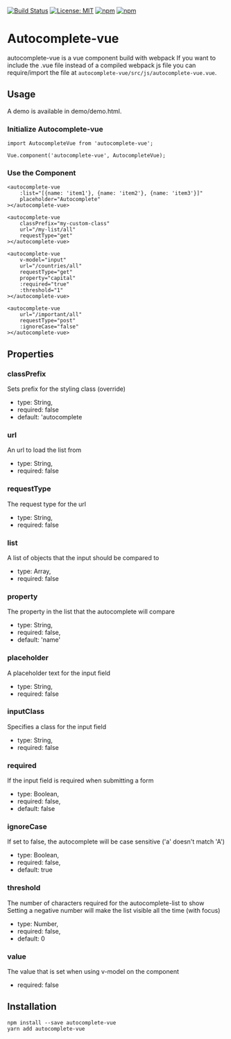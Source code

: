 [![Build Status](https://travis-ci.org/tecbeast42/autocomplete-vue.svg?branch=master)](https://travis-ci.org/tecbeast42/autocomplete-vue)
[![License: MIT](https://img.shields.io/badge/license-MIT-blue.svg)](https://opensource.org/licenses/MIT)
[![npm](https://img.shields.io/npm/v/autocomplete-vue.svg)](https://www.npmjs.com/package/autocomplete-vue)
[![npm](https://img.shields.io/npm/dt/autocomplete-vue.svg)](https://www.npmjs.com/package/autocomplete-vue)


# Autocomplete-vue

autocomplete-vue is a vue component build with webpack
If you want to include the .vue file instead of a compiled webpack js file you can require/import the file at `autocomplete-vue/src/js/autocomplete-vue.vue`.

## Usage

A demo is available in demo/demo.html.

### Initialize Autocomplete-vue

```
import AutocompleteVue from 'autocomplete-vue';

Vue.component('autocomplete-vue', AutocompleteVue);
```

### Use the Component

```
<autocomplete-vue
    :list="[{name: 'item1'}, {name: 'item2'}, {name: 'item3'}]"
    placeholder="Autocomplete"
></autocomplete-vue>

<autocomplete-vue
    classPrefix="my-custom-class"
    url="/my-list/all"
    requestType="get"
></autocomplete-vue>

<autocomplete-vue
    v-model="input"
    url="/countries/all"
    requestType="get"
    property="capital"
    :required="true"
    :threshold="1"
></autocomplete-vue>

<autocomplete-vue
    url="/important/all"
    requestType="post"
    :ignoreCase="false"
></autocomplete-vue>
```

## Properties

### classPrefix

   Sets prefix for the styling class (override)
  * type: String,
  * required: false
  * default: 'autocomplete

### url

   An url to load the list from
  * type: String,
  * required: false

### requestType

   The request type for the url
  * type: String,
  * required: false

### list

   A list of objects that the input should be compared to
  * type: Array,
  * required: false

### property

   The property in the list that the autocomplete will compare
  * type: String,
  * required: false,
  * default: 'name'

### placeholder

   A placeholder text for the input field
  * type: String,
  * required: false

### inputClass

   Specifies a class for the input field
  * type: String,
  * required: false

### required

   If the input field is required when submitting a form
  * type: Boolean,
  * required: false,
  * default: false

### ignoreCase

   If set to false, the autocomplete will be case sensitive ('a' doesn't match 'A')
  * type: Boolean,
  * required: false,
  * default: true

### threshold

   The number of characters required for the autocomplete-list to show
   Setting a negative number will make the list visible all the time (with focus)
  * type: Number,
  * required: false,
  * default: 0

### value

   The value that is set when using v-model on the component
  * required: false

## Installation

```
npm install --save autocomplete-vue
yarn add autocomplete-vue
```
